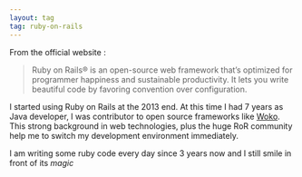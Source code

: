 ```yaml
---
layout: tag
tag: ruby-on-rails
---
```


From the official website :

> Ruby on Rails® is an open-source web framework that’s optimized
> for programmer happiness and sustainable productivity. It lets you
> write beautiful code by favoring convention over configuration.

I started using Ruby on Rails at the 2013 end. At this time I had 7 years as Java developer, I was contributor to open source 
frameworks like [Woko](/tags/woko). This strong background in web technologies, plus the huge RoR community help me to switch my 
development environment immediately.

I am writing some ruby code every day since 3 years now and I still smile in front of its _magic_